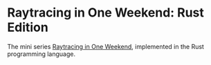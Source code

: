 # Raytracing in One Weekend: Rust Edition

The mini series [Raytracing in One Weekend](https://raytracing.github.io/books/RayTracingInOneWeekend.html),
implemented in the Rust programming language.